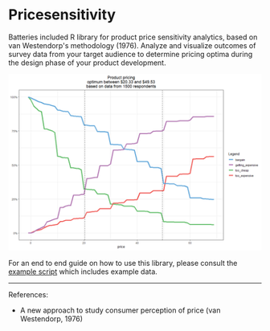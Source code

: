 # Pricesensitivity
Batteries included R library for product price sensitivity analytics, based on van Westendorp's methodology (1976). Analyze and visualize outcomes of survey data from your target audience to determine pricing optima during the design phase of your product development.  

![Alt text](/img/van_westendorp.png?raw=true)

For an end to end guide on how to use this library, please consult the [example script](../blob/master/LICENSE) which includes example data.



***
References:
-   A new approach to study consumer perception of price (van Westendorp, 1976)
